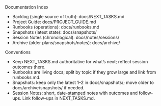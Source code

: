 Documentation Index

- Backlog (single source of truth): docs/NEXT_TASKS.md
- Project Guide: docs/PROJECT_GUIDE.md
- Runbooks (operations): docs/runbooks.md
- Snapshots (latest state): docs/snapshots/
- Session Notes (chronological): docs/notes/sessions/
- Archive (older plans/snapshots/notes): docs/archive/

Conventions

- Keep NEXT_TASKS.md authoritative for what’s next; reflect session outcomes there.
- Runbooks are living docs; split by topic if they grow large and link from runbooks.md.
- Snapshots: keep only the latest 1–2 in docs/snapshots/; move older to docs/archive/snapshots/ if needed.
- Session Notes: short, date-stamped notes with outcomes and follow-ups. Link follow-ups in NEXT_TASKS.md.
